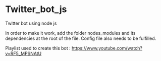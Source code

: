 # Twitter_bot_js
Twitter bot using node js

In order to make it work, add the folder nodes_modules and its dependencies at the root of the file.
Config file also needs to be fulfilled.

Playlist used to create this bot :
https://www.youtube.com/watch?v=RF5_MPSNAtU

